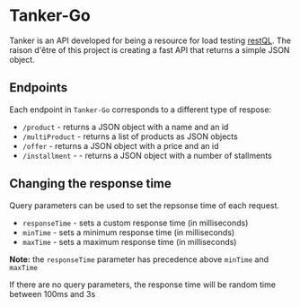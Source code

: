 # Tanker-Go

Tanker is an API developed for being a resource for load testing [restQL](http://restql.b2w.io). The raison d'être of this project is creating a fast API that returns a simple JSON object.

## Endpoints

Each endpoint in `Tanker-Go` corresponds to a different type of respose:

- `/product` - returns a JSON object with a name and an id
- `/multiProduct` - returns a list of products as JSON objects
- `/offer` - returns a JSON object with a price and an id
- `/installment` - - returns a JSON object with a number of stallments

## Changing the response time

Query parameters can be used to set the repsonse time of each request.

- `responseTime` - sets a custom response time (in milliseconds)
- `minTime` - sets a minimum response time (in milliseconds)
- `maxTime` - sets a maximum response time (in milliseconds)

**Note:** the `responseTime` parameter has precedence above `minTime` and `maxTime`

If there are no query parameters, the response time will be random time between 100ms and 3s